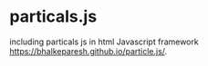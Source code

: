 # particals.js
including particals js in html
Javascript framework
 https://bhalkeparesh.github.io/particle.js/.
